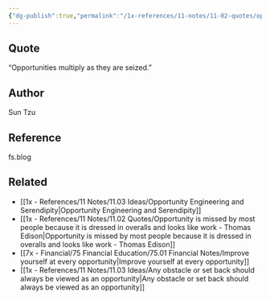```yaml
---
{"dg-publish":true,"permalink":"/1x-references/11-notes/11-02-quotes/opportunities-multiply-as-they-are-seized-sun-tzu/","title":"Opportunities multiply as they are seized - Sun Tzu","created":"2024-01-16T19:19:53.000+03:00","updated":"2024-01-29T20:03:43.804+03:00"}
---
```



## Quote
“Opportunities multiply as they are seized.”

## Author
Sun Tzu

## Reference
fs.blog

## Related
- [[1x - References/11 Notes/11.03 Ideas/Opportunity Engineering and Serendipity\|Opportunity Engineering and Serendipity]]
- [[1x - References/11 Notes/11.02 Quotes/Opportunity is missed by most people because it is dressed in overalls and looks like work - Thomas Edison\|Opportunity is missed by most people because it is dressed in overalls and looks like work - Thomas Edison]]
- [[7x - Financial/75 Financial Education/75.01 Financial Notes/Improve yourself at every opportunity\|Improve yourself at every opportunity]]
- [[1x - References/11 Notes/11.03 Ideas/Any obstacle or set back should always be viewed as an opportunity\|Any obstacle or set back should always be viewed as an opportunity]]
